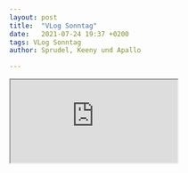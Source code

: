 ```yaml
---
layout: post
title:  "VLog Sonntag"
date:   2021-07-24 19:37 +0200
tags: VLog Sonntag
author: Sprudel, Keeny und Apallo

---
```


<iframe src="https://drive.google.com/file/d/1tlP1VVcI7N4_4bQHckrmHgKwxmy-WhXP/preview" width="auto" allow="autoplay"></iframe>

